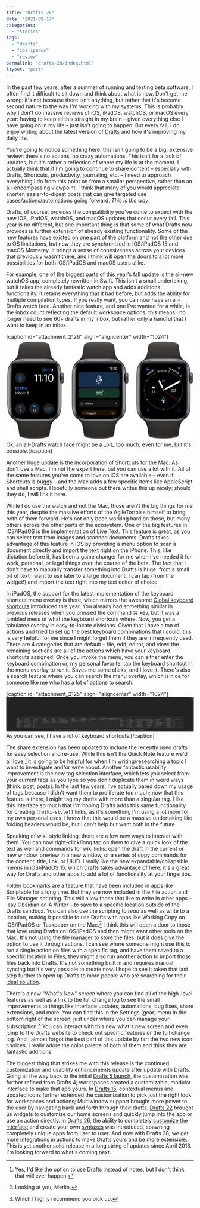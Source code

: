 ```yaml
---
title: "Drafts 28"
date: "2021-09-17"
categories: 
  - "stories"
tags: 
  - "drafts"
  - "ios_ipados"
  - "review"
permalink: "drafts-28/index.html"
layout: "post"
---
```


In the past few years, after a summer of running and testing beta software, I often find it difficult to sit down and think about what is new. Don't get me wrong: it's not because there isn't anything, but rather that it's become second nature to the way I'm working with my systems. This is probably why I don't do massive reviews of iOS, iPadOS, watchOS, or macOS every year: having to keep all this straight in my brain – given everything else I have going on in my life – just isn't going to happen. But every fall, I do enjoy writing about the latest version of [Drafts](https://apps.apple.com/us/app/drafts/id1236254471?uo=4&at=1001l4VZ) and how it's improving my daily life.

You're going to notice something here: this isn't going to be a big, extensive review: there's no actions, no crazy automations. This isn't for a lack of updates, but it's rather a reflection of where my life is at the moment. I actually think that if I'm going to continue to share content – especially with Drafts, Shortcuts, productivity, journaling, etc. – I need to approach everything I do from this point on from a smaller perspective, rather than an all-encompassing viewpoint. I think that many of you would appreciate shorter, easier-to-digest posts that can give targeted use cases/actions/automations going forward. _This is the way_.

Drafts, of course, provides the compatibility you've come to expect with the new iOS, iPadOS, watchOS, and macOS updates that occur every fall. This year is no different, but one important thing is that some of what Drafts now provides is further extension of already existing functionality. Some of the new features have existed on one part of the platform and not the other due to OS limitations, but now they are synchronized in iOS/iPadOS 15 and macOS Monterey. It brings a sense of cohesiveness across your devices that previously wasn't there, and I think will open the doors to a lot more possibilities for both iOS/iPadOS and macOS users alike.

For example, one of the biggest parts of this year's fall update is the all-new watchOS app, completely rewritten in Swift. This isn't a small undertaking, but it takes the already fantastic watch app and adds additional functionality. It retains everything that it had before, but adds the ability for multiple compilation types. If you really want, you can now have an all-Drafts watch face. Another nice feature, and one I've wanted for a while, is the inbox count reflecting the default workspace options; this means I no longer need to see 60+ drafts in my inbox, but rather only a handful that I want to keep in an inbox.

\[caption id="attachment\_2126" align="aligncenter" width="1024"\][![](images/Drafts-v28-Watch-Faces-1024x547.png)](https://www.nahumck.me/wp-content/uploads/2021/09/Drafts-v28-Watch-Faces.png) Ok, an all-Drafts watch face might be a \_bit\_ too much, even for me, but it's possible.\[/caption\]

Another huge update is the incorporation of Shortcuts for the Mac. As I don't use a Mac, I'm not the expert here, but you can use a lot with it. All of the same features you've come to love on iOS are available – even if Shortcuts is buggy – and the Mac adds a few specific items like AppleScript and shell scripts. Hopefully someone out there writes this up nicely: should they do, I will link it here.

While I do use the watch and not the Mac, those aren't the big things for me this year, despite the massive efforts of the AgileTortoise himself to bring both of them forward. He's not only been working hard on those, but many others across the other parts of the ecosystem. One of the big features in iOS/iPadOS is the implementation of Live Text. This feature is great, as you can select text from images and scanned documents. Drafts takes advantage of this feature in iOS by providing a menu option to scan a document directly and import the text right on the iPhone. This, like dictation before it, has been a game changer for me when I've needed it for work, personal, or legal things over the course of the beta. The fact that I don't have to manually transfer something into Drafts is huge: from a small bit of text I want to use later to a large document, I can tap (from the widget!) and import the text right into my text editor of choice.

In iPadOS, the support for the latest implementation of the keyboard shortcut menu overlay is there, which mirrors the awesome [Global keyboard shortcuts](https://sixcolors.com/post/2021/06/think-globally-the-ipads-new-universal-keyboard-shortcuts/) introduced this year. You already had something similar in previous releases when you pressed the command ⌘ key, but it was a jumbled mess of what the keyboard shortcuts where. Now, you get a tabulated overlay in easy-to-locate divisions. Given that I have a ton of actions and tried to set up the best keyboard combinations that I could, this is very helpful for me since I might forget them if they are infrequently used. There are 4 categories that are default – file, edit, editor, and view: the remaining sections are all of the actions which have your keyboard shortcuts assigned. Once you invoke the menu, you can either enter the keyboard combination or, my personal favorite, tap the keyboard shortcut in the menu overlay to run it. Saves me some clicks, and I love it. There's also a search feature where you can search the menu overlay, which is nice for someone like me who has a lot of actions to search.

\[caption id="attachment\_2125" align="aligncenter" width="1024"\][![](images/Drafts-v28-Keyboard-Shortcuts-1024x187.png)](https://www.nahumck.me/wp-content/uploads/2021/09/Drafts-v28-Keyboard-Shortcuts.png) As you can see, I have a lot of keyboard shortcuts.\[/caption\]

The share extension has been updated to include the recently used drafts for easy selection and re-use. While this isn't the Quick Note feature we'd all love,[^yes] it is going to be helpful for when I'm writing/researching a topic I want to investigate and/or write about. Another fantastic usability improvement is the new tag selection interface, which lets you select from your current tags as you type so you don't duplicate them in weird ways (think: post, posts). In the last few years, I've actually pared down my usage of tags because I didn't want them to proliferate too much; now that this feature is there, I might tag my drafts with more than a singular tag. I like this interface so much that I'm hoping Drafts adds this same functionality for creating `[[wiki-style]]` links, as it's something I'm using a lot more for my own personal uses. I know that this would be a massive undertaking like folding headers would be, but I can't help but want both in the future.

Speaking of wiki-style linking, there are a few new ways to interact with them. You can now right-click/long tap on them to give a quick look of the text as well and commands for wiki links: open the draft in the current or new window, preview in a new window, or a series of copy commands for the content, title, link, or UUID. I really like the new expandable/collapsible menus in iOS/iPadOS 15, which Drafts takes advantage of here; it's a great way for Drafts and other apps to add a lot of functionality at your fingertips.

Folder bookmarks are a feature that have been included in apps like Scriptable for a long time. But they are now included in the File action and File Manager scripting. This will allow those that like to write in other apps – say Obsidian or iA Writer – to save to a specific location outside of the Drafts sandbox. You can also use the scripting to _read_ as well as write to a location, making it possible to use Drafts with apps like Working Copy on iOS/iPadOS or Taskpaper on the Mac.[^merlin] I think this will open a door to those that love using Drafts on iOS/iPadOS and then might want other tools on the Mac. It's not using the file manager to store the files, but it does give the option to use it through actions. I can see where someone might use this to run a single action on files with a specific tag, and have them saved to a specific location in Files; they might also run another action to import those files back into Drafts. It's not something built in and requires manual syncing but it's very possible to create now. I hope to see it taken that last step further to open up Drafts to more people who are searching for their [ideal solution](https://sixcolors.com/post/2021/03/searching-for-the-perfect-ios-markdown-writing-tool/).

There's a new "What's New" screen where you can find all of the high-level features as well as a link to the full change log to see the small improvements to things like interface updates, automations, bug fixes, share extensions, and more. You can find this in the Settings (gear) menu in the bottom right of the screen, just under where you can manage your subscription.[^recommend] You can interact with this new what's new screen and even jump to the Drafts website to check out specific features or the full change log. And I almost forgot the best part of this update by far: the two new icon choices. I really adore the color palette of both of them and think they are fantastic additions.

The biggest thing that strikes me with this release is the continued customization and usability enhancements update after update with Drafts. Going all the way back to the initial [Drafts 5 launch](https://www.macstories.net/reviews/drafts-5-the-macstories-review/), the customization was further refined from Drafts 4; workspaces created a customizable, modular interface to make that app yours. In [Drafts 15](https://www.macstories.net/reviews/drafts-15-review-multiwindow-shortcuts-and-more/), contextual menus and updated icons further extended the customization to pick just the right look for workspaces and actions; Multiwindow support brought more power to the user by navigating back and forth through their drafts. [Drafts 22](https://www.macstories.net/reviews/drafts-22-review-widgets-scribble-and-more/) brought us widgets to customize our home screens and quickly jump into the app or use an action directly. In [Drafts 26](https://www.nahumck.me/drafts-26-the-customization-update/), the ability to completely [customize the interface](https://tools.getdrafts.com/themes/theme-builder) and create your own [syntaxes](https://actions.getdrafts.com/syntax_definitions) was introduced, spawning completely unique apps from user to user. And now with Drafts 28, we get more integrations in actions to make Drafts yours and be more extensible. This is yet another solid release in a long string of updates since April 2018. I'm looking forward to what's coming next.

[^yes]: Yes, I'd like the option to use Drafts instead of notes, but I don't think that will ever happen.

[^merlin]: Looking at you, Merlin.

[^recommend]: Which I highly recommend you pick up.

